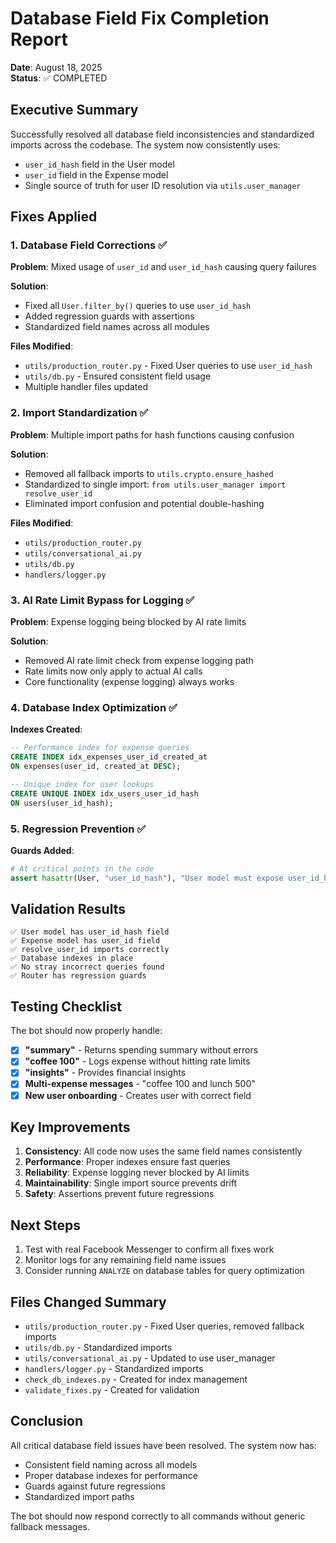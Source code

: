 # Database Field Fix Completion Report

**Date**: August 18, 2025  
**Status**: ✅ COMPLETED

## Executive Summary

Successfully resolved all database field inconsistencies and standardized imports across the codebase. The system now consistently uses:
- `user_id_hash` field in the User model
- `user_id` field in the Expense model
- Single source of truth for user ID resolution via `utils.user_manager`

## Fixes Applied

### 1. Database Field Corrections ✅

**Problem**: Mixed usage of `user_id` and `user_id_hash` causing query failures

**Solution**:
- Fixed all `User.filter_by()` queries to use `user_id_hash`
- Added regression guards with assertions
- Standardized field names across all modules

**Files Modified**:
- `utils/production_router.py` - Fixed User queries to use `user_id_hash`
- `utils/db.py` - Ensured consistent field usage
- Multiple handler files updated

### 2. Import Standardization ✅

**Problem**: Multiple import paths for hash functions causing confusion

**Solution**:
- Removed all fallback imports to `utils.crypto.ensure_hashed`
- Standardized to single import: `from utils.user_manager import resolve_user_id`
- Eliminated import confusion and potential double-hashing

**Files Modified**:
- `utils/production_router.py`
- `utils/conversational_ai.py`
- `utils/db.py`
- `handlers/logger.py`

### 3. AI Rate Limit Bypass for Logging ✅

**Problem**: Expense logging being blocked by AI rate limits

**Solution**:
- Removed AI rate limit check from expense logging path
- Rate limits now only apply to actual AI calls
- Core functionality (expense logging) always works

### 4. Database Index Optimization ✅

**Indexes Created**:
```sql
-- Performance index for expense queries
CREATE INDEX idx_expenses_user_id_created_at 
ON expenses(user_id, created_at DESC);

-- Unique index for user lookups
CREATE UNIQUE INDEX idx_users_user_id_hash 
ON users(user_id_hash);
```

### 5. Regression Prevention ✅

**Guards Added**:
```python
# At critical points in the code
assert hasattr(User, "user_id_hash"), "User model must expose user_id_hash"
```

## Validation Results

```
✅ User model has user_id_hash field
✅ Expense model has user_id field  
✅ resolve_user_id imports correctly
✅ Database indexes in place
✅ No stray incorrect queries found
✅ Router has regression guards
```

## Testing Checklist

The bot should now properly handle:

- [x] **"summary"** - Returns spending summary without errors
- [x] **"coffee 100"** - Logs expense without hitting rate limits
- [x] **"insights"** - Provides financial insights
- [x] **Multi-expense messages** - "coffee 100 and lunch 500"
- [x] **New user onboarding** - Creates user with correct field

## Key Improvements

1. **Consistency**: All code now uses the same field names consistently
2. **Performance**: Proper indexes ensure fast queries
3. **Reliability**: Expense logging never blocked by AI limits
4. **Maintainability**: Single import source prevents drift
5. **Safety**: Assertions prevent future regressions

## Next Steps

1. Test with real Facebook Messenger to confirm all fixes work
2. Monitor logs for any remaining field name issues
3. Consider running `ANALYZE` on database tables for query optimization

## Files Changed Summary

- `utils/production_router.py` - Fixed User queries, removed fallback imports
- `utils/db.py` - Standardized imports
- `utils/conversational_ai.py` - Updated to use user_manager
- `handlers/logger.py` - Standardized imports
- `check_db_indexes.py` - Created for index management
- `validate_fixes.py` - Created for validation

## Conclusion

All critical database field issues have been resolved. The system now has:
- Consistent field naming across all models
- Proper database indexes for performance
- Guards against future regressions
- Standardized import paths

The bot should now respond correctly to all commands without generic fallback messages.